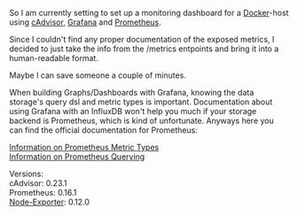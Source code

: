 So I am currently setting to set up a monitoring dashboard for a [Docker](https://www.docker.com/)-host using [cAdvisor](https://github.com/google/cadvisor), [Grafana](http://grafana.org/) and [Prometheus](https://prometheus.io/).

Since I couldn't find any proper documentation of the exposed metrics, I decided to just take the info from the /metrics entpoints and bring it into a human-readable format.

Maybe I can save someone a couple of minutes.

When building Graphs/Dashboards with Grafana, knowing the data storage's query dsl and metric types is important. Documentation about using Grafana with an InfluxDB won't help you much if your storage backend is Prometheus, which is kind of unfortunate. Anyways here you can find the official documentation for Prometheus:

[Information on Prometheus Metric Types](https://prometheus.io/docs/concepts/metric_types/)  
[Information on Prometheus Querying](https://prometheus.io/docs/querying/basics/)  

Versions:  
cAdvisor: 0.23.1  
Prometheus: 0.16.1  
[Node-Exporter](https://github.com/prometheus/node_exporter): 0.12.0
